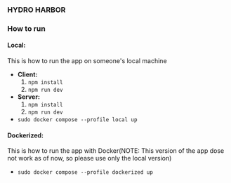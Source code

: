  ### HYDRO HARBOR

### How to run

#### Local:
This is how to run the app on someone's local machine
- **Client:**
  1. `npm install`
  2. `npm run dev`
- **Server:**
  1. `npm install`
  2. `npm run dev`
- `sudo docker compose --profile local up`

#### Dockerized:
This is how to run the app with Docker(NOTE: This version of the app dose not work as of now, so please use only the local version)
- `sudo docker compose --profile dockerized up`
